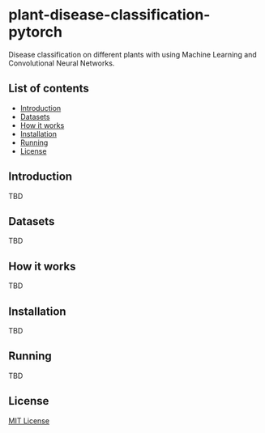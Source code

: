 # plant-disease-classification-pytorch

Disease classification on different plants with using Machine Learning and Convolutional Neural Networks.

## List of contents

  - [Introduction](#introduction)
  - [Datasets](#datasets)
  - [How it works](#how-it-works)
  - [Installation](#installation)
  - [Running](#running)
  - [License](#license)

## Introduction

TBD

## Datasets

TBD

## How it works

TBD

## Installation

TBD

## Running

TBD

## License

[MIT License](https://github.com/abdullahselek/plant-disease-classification-pytorch/blob/master/LICENSE)
